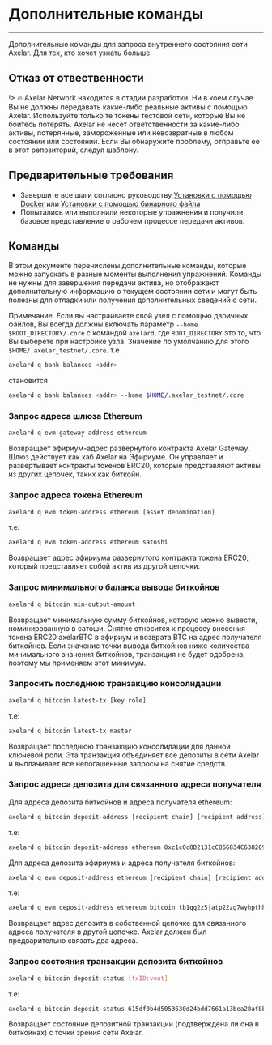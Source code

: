 # Дополнительные команды
-------
Дополнительные команды для запроса внутреннего состояния сети Axelar. Для тех, кто хочет узнать больше.

## Отказ от отвественности
!> :fire: Axelar Network находится в стадии разработки. Ни в коем случае Вы не должны передавать какие-либо реальные активы с помощью Axelar. Используйте только те токены тестовой сети, которые Вы не боитесь потерять. Axelar не несет ответственности за какие-либо активы, потерянные, замороженные или невозвратные в любом состоянии или состоянии. Если Вы обнаружите проблему, отправьте ее в этот репозиторий, следуя шаблону.


## Предварительные требования
- Завершите все шаги согласно руководству [Установки с помощью Docker](/setup/setup-with-docker.md) или [Установки с помощью бинарного файла](/setup/setup-with-binaries.md)
- Попытались или выполнили некоторые упражнения и получили базовое представление о рабочем процессе передачи активов.

## Команды
В этом документе перечислены дополнительные команды, которые можно запускать в разные моменты выполнения упражнений. Команды не нужны для завершения передачи актива, но отображают дополнительную информацию о текущем состоянии сети и могут быть полезны для отладки или получения дополнительных сведений о сети.

Примечание. Если вы настраиваете свой узел с помощью двоичных файлов, Вы всегда должны включать параметр `--home $ROOT_DIRECTORY/.core` с командой `axelard`, где `ROOT_DIRECTORY` это то, что Вы выберете при настройке узла. Значение по умолчанию для этого `$HOME/.axelar_testnet/.core`. т.е
```bash
axelard q bank balances <addr>
```

становится
```bash
axelard q bank balances <addr> --home $HOME/.axelar_testnet/.core
```


### Запрос адреса шлюза Ethereum
```bash
axelard q evm gateway-address ethereum
```

Возвращает эфириум-адрес развернутого контракта Axelar Gateway. Шлюз действует как хаб Axelar на Эфириуме. Он управляет и развертывает контракты токенов ERC20, которые представляют активы из других цепочек, таких как биткойн.


### Запрос адреса токена Ethereum
```bash
axelard q evm token-address ethereum [asset denomination]
```
т.е:

```bash
axelard q evm token-address ethereum satoshi
```

Возвращает адрес эфириума развернутого контракта токена ERC20, который представляет собой актив из другой цепочки.


### Запрос минимального баланса вывода биткойнов
```bash
axelard q bitcoin min-output-amount
```

Возвращает минимальную сумму биткойнов, которую можно вывести, номинированную в сатоши. Снятие относится к процессу внесения токена ERC20 axelarBTC в эфириум и возврата BTC на адрес получателя биткойнов. Если значение точки вывода биткойнов ниже количества минимального значения биткойнов, транзакция не будет одобрена, поэтому мы применяем этот минимум.


### Запросить последнюю транзакцию консолидации
```bash
axelard q bitcoin latest-tx [key role]
```
т.е:

```bash
axelard q bitcoin latest-tx master
```

Возвращает последнюю транзакцию консолидации для данной ключевой роли. Эта транзакция объединяет все депозиты в сети Axelar и выплачивает все непогашенные запросы на снятие средств.


### Запрос адреса депозита для связанного адреса получателя
Для адреса депозита биткойнов и адреса получателя ethereum:
```bash
axelard q bitcoin deposit-address [recipient chain] [recipient address]
```
т.е:

```bash
axelard q bitcoin deposit-address ethereum 0xc1c0c8D2131cC866834C6382096EaDFEf1af2F52
```

Для адреса депозита эфириума и адреса получателя биткойнов:
```bash
axelard q evm deposit-address ethereum [recipient chain] [recipient address] [asset denomination]
```
т.е:

```bash
axelard q evm deposit-address ethereum bitcoin tb1qg2z5jatp22zg7wyhpthhgwvn0un05mdwmqgjln satoshi
```

Возвращает адрес депозита в собственной цепочке для связанного адреса получателя в другой цепочке. Axelar должен был предварительно связать два адреса.


### Запрос состояния транзакции депозита биткойнов
```bash
axelard q bitcoin deposit-status [txID:vout]
```
т.е:

```bash
axelard q bitcoin deposit-status 615df0b4d5053630d24bdd7661a13bea28af8bc1eb0e10068d39b4f4f9b6082d:0
```

Возвращает состояние депозитной транзакции (подтверждена ли она в биткойнах) с точки зрения сети Axelar.
